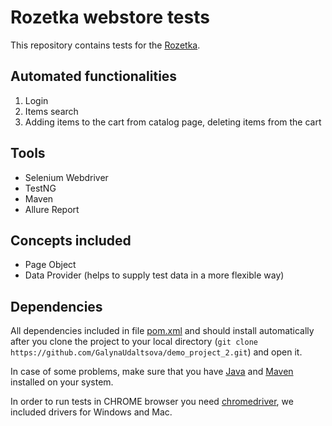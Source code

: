# Rozetka webstore tests
This repository contains tests for the [Rozetka](https://rozetka.com.ua/ua/).

## Automated functionalities
1. Login
2. Items search
3. Adding items to the cart from catalog page, deleting items from the cart

## Tools
* Selenium Webdriver
* TestNG
* Maven 
* Allure Report 

## Concepts included
* Page Object 
* Data Provider (helps to supply test data in a more flexible way)

## Dependencies
All dependencies included in file [pom.xml](/pom.xml) and should install automatically after you clone the project to your local directory (`git clone https://github.com/GalynaUdaltsova/demo_project_2.git`) and open it. 

In case of some problems, make sure that you have [Java](http://www.java.com/) and [Maven](http://maven.apache.org/) installed on your system.

In order to run tests in CHROME browser you need [chromedriver](https://chromedriver.chromium.org/downloads), we included drivers for Windows and Mac. 

